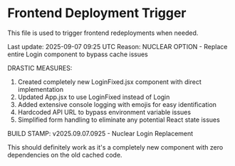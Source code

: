 # Frontend Deployment Trigger

This file is used to trigger frontend redeployments when needed.

Last update: 2025-09-07 09:25 UTC
Reason: NUCLEAR OPTION - Replace entire Login component to bypass cache issues

DRASTIC MEASURES:
1. Created completely new LoginFixed.jsx component with direct implementation
2. Updated App.jsx to use LoginFixed instead of Login
3. Added extensive console logging with emojis for easy identification
4. Hardcoded API URL to bypass environment variable issues
5. Simplified form handling to eliminate any potential React state issues

BUILD STAMP: v2025.09.07.0925 - Nuclear Login Replacement

This should definitely work as it's a completely new component with zero dependencies on the old cached code.

